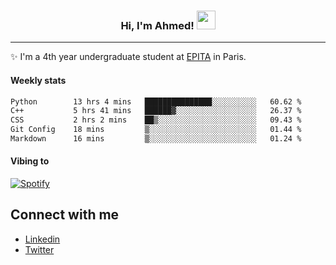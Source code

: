 <!-- Heading -->
<h3 align="center"> Hi, I'm Ahmed! <img src = "https://raw.githubusercontent.com/MartinHeinz/MartinHeinz/master/wave.gif" width = 30px></h3>

<!-- About section -->
---
✨ I'm a 4th year undergraduate student at <a href="https://www.epita.fr/en/">EPITA</a> in Paris.

<h4 align ="left"> Weekly stats </h4>

<!--START_SECTION:waka-->

```txt
Python        13 hrs 4 mins   ███████████████░░░░░░░░░░   60.62 %
C++           5 hrs 41 mins   ██████▓░░░░░░░░░░░░░░░░░░   26.37 %
CSS           2 hrs 2 mins    ██▒░░░░░░░░░░░░░░░░░░░░░░   09.43 %
Git Config    18 mins         ▒░░░░░░░░░░░░░░░░░░░░░░░░   01.44 %
Markdown      16 mins         ▒░░░░░░░░░░░░░░░░░░░░░░░░   01.24 %
```

<!--END_SECTION:waka-->

<h4 align ="left">Vibing to</h4>

[![Spotify](https://novatorem-ten-lyart.vercel.app/api/spotify)](https://open.spotify.com/user/31knevkvll66tzc3gqtoi6ngjbre)

<!-- Connect section -->

## Connect with me
  * <a href="https://www.linkedin.com/in/ahmed-hassayoune">Linkedin</a>
  * <a href="https://twitter.com/Ahmedhassaaa">Twitter</a>

<!-- Connect section: END -->
